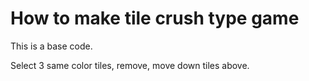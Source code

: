 # How to make tile crush type game

This is a base code.

Select 3 same color tiles, remove, move down tiles above.
